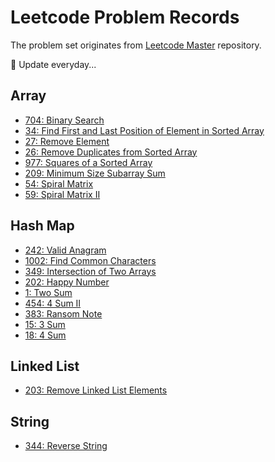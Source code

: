 # Leetcode Problem Records

The problem set originates from [Leetcode Master](https://github.com/youngyangyang04/leetcode-master/) repository.

📝 Update everyday...

## Array

- [704: Binary Search](./0700-0799/0704-binary-search/README.md)
- [34: Find First and Last Position of Element in Sorted Array](./0001-0099/0034-find-first-and-last-position-of-element-in-sorted-array/README.md)
- [27: Remove Element](./0001-0099/0027-remove-element/README.md)
- [26: Remove Duplicates from Sorted Array](./0001-0099/0026-remove-duplicates-from-sorted-array/README.md)
- [977: Squares of a Sorted Array](./0900-0999/0977-squares-of-a-sorted-array/README.md)
- [209: Minimum Size Subarray Sum](./0200-0299/0209-minimum-size-subarray-sum/README.md)
- [54: Spiral Matrix](./0001-0099/0054-spiral-matrix/README.md)
- [59: Spiral Matrix II](./0001-0099/0059-spiral-matrix-ii/README.md)

## Hash Map

- [242: Valid Anagram](./0200-0299/0242-valid-anagram/README.md)
- [1002: Find Common Characters](./1000-1099/1002-find-common-characters/README.md)
- [349: Intersection of Two Arrays](./0300-0399/0349-intersection-of-two-arrays/README.md)
- [202: Happy Number](./0200-0299/0202-happy-number/README.md)
- [1: Two Sum](./0001-0099/0001-two-sum/README.md)
- [454: 4 Sum II](./0400-0499/0454-4sum-ii/README.md)
- [383: Ransom Note](./0300-0399/0383-ransom-note/README.md)
- [15: 3 Sum](./0001-0099/0015-3sum/README.md)
- [18: 4 Sum](./0001-0099/0018-4sum/README.md)

## Linked List

- [203: Remove Linked List Elements](./0200-0299/0203-remove-linked-list-elements/README.md)

## String

- [344: Reverse String](./0300-0399/0344-reverse-string/README.md)
